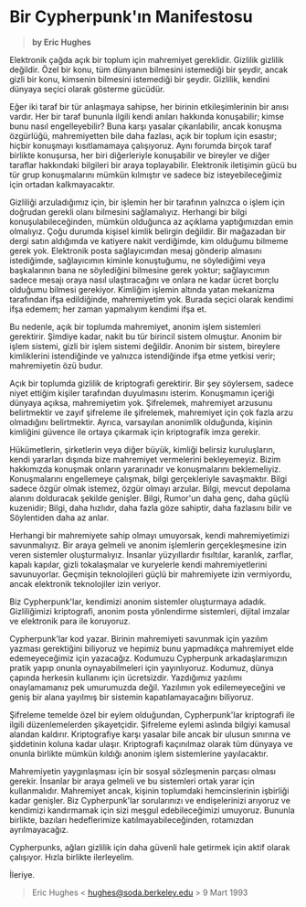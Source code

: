 # Bir Cypherpunk'ın Manifestosu

> **by Eric Hughes**

Elektronik çağda açık bir toplum için mahremiyet gereklidir. Gizlilik gizlilik değildir. Özel bir konu, tüm dünyanın bilmesini istemediği bir şeydir, ancak gizli bir konu, kimsenin bilmesini istemediği bir şeydir. Gizlilik, kendini dünyaya seçici olarak gösterme gücüdür.

Eğer iki taraf bir tür anlaşmaya sahipse, her birinin etkileşimlerinin bir anısı vardır. Her bir taraf bununla ilgili kendi anıları hakkında konuşabilir; kimse bunu nasıl engelleyebilir? Buna karşı yasalar çıkarılabilir, ancak konuşma özgürlüğü, mahremiyetten bile daha fazlası, açık bir toplum için esastır; hiçbir konuşmayı kısıtlamamaya çalışıyoruz. Aynı forumda birçok taraf birlikte konuşursa, her biri diğerleriyle konuşabilir ve bireyler ve diğer taraflar hakkındaki bilgileri bir araya toplayabilir. Elektronik iletişimin gücü bu tür grup konuşmalarını mümkün kılmıştır ve sadece biz isteyebileceğimiz için ortadan kalkmayacaktır.

Gizliliği arzuladığımız için, bir işlemin her bir tarafının yalnızca o işlem için doğrudan gerekli olanı bilmesini sağlamalıyız. Herhangi bir bilgi konuşulabileceğinden, mümkün olduğunca az açıklama yaptığımızdan emin olmalıyız. Çoğu durumda kişisel kimlik belirgin değildir. Bir mağazadan bir dergi satın aldığımda ve katiyere nakit verdiğimde, kim olduğumu bilmeme gerek yok. Elektronik posta sağlayıcımdan mesaj gönderip almasını istediğimde, sağlayıcımın kiminle konuştuğumu, ne söylediğimi veya başkalarının bana ne söylediğini bilmesine gerek yoktur; sağlayıcımın sadece mesajı oraya nasıl ulaştıracağını ve onlara ne kadar ücret borçlu olduğumu bilmesi gerekiyor. Kimliğim işlemin altında yatan mekanizma tarafından ifşa edildiğinde, mahremiyetim yok. Burada seçici olarak kendimi ifşa edemem; her zaman yapmalıyım kendimi ifşa et.

Bu nedenle, açık bir toplumda mahremiyet, anonim işlem sistemleri gerektirir. Şimdiye kadar, nakit bu tür birincil sistem olmuştur. Anonim bir işlem sistemi, gizli bir işlem sistemi değildir. Anonim bir sistem, bireylere kimliklerini istendiğinde ve yalnızca istendiğinde ifşa etme yetkisi verir; mahremiyetin özü budur.

Açık bir toplumda gizlilik de kriptografi gerektirir. Bir şey söylersem, sadece niyet ettiğim kişiler tarafından duyulmasını isterim. Konuşmamın içeriği dünyaya açıksa, mahremiyetim yok. Şifrelemek, mahremiyet arzusunu belirtmektir ve zayıf şifreleme ile şifrelemek, mahremiyet için çok fazla arzu olmadığını belirtmektir. Ayrıca, varsayılan anonimlik olduğunda, kişinin kimliğini güvence ile ortaya çıkarmak için kriptografik imza gerekir.

Hükümetlerin, şirketlerin veya diğer büyük, kimliği belirsiz kuruluşların, kendi yararları dışında bize mahremiyet vermelerini bekleyemeyiz. Bizim hakkımızda konuşmak onların yararınadır ve konuşmalarını beklemeliyiz. Konuşmalarını engellemeye çalışmak, bilgi gerçekleriyle savaşmaktır. Bilgi sadece özgür olmak istemez, özgür olmayı arzular. Bilgi, mevcut depolama alanını dolduracak şekilde genişler. Bilgi, Rumor'un daha genç, daha güçlü kuzenidir; Bilgi, daha hızlıdır, daha fazla göze sahiptir, daha fazlasını bilir ve Söylentiden daha az anlar.

Herhangi bir mahremiyete sahip olmayı umuyorsak, kendi mahremiyetimizi savunmalıyız. Bir araya gelmeli ve anonim işlemlerin gerçekleşmesine izin veren sistemler oluşturmalıyız. İnsanlar yüzyıllardır fısıltılar, karanlık, zarflar, kapalı kapılar, gizli tokalaşmalar ve kuryelerle kendi mahremiyetlerini savunuyorlar. Geçmişin teknolojileri güçlü bir mahremiyete izin vermiyordu, ancak elektronik teknolojiler izin veriyor.

Biz Cypherpunk'lar, kendimizi anonim sistemler oluşturmaya adadık. Gizliliğimizi kriptografi, anonim posta yönlendirme sistemleri, dijital imzalar ve elektronik para ile koruyoruz.

Cypherpunk'lar kod yazar. Birinin mahremiyeti savunmak için yazılım yazması gerektiğini biliyoruz ve hepimiz bunu yapmadıkça mahremiyet elde edemeyeceğimiz için yazacağız. Kodumuzu Cypherpunk arkadaşlarımızın pratik yapıp onunla oynayabilmeleri için yayınlıyoruz. Kodumuz, dünya çapında herkesin kullanımı için ücretsizdir. Yazdığımız yazılımı onaylamamanız pek umurumuzda değil. Yazılımın yok edilemeyeceğini ve geniş bir alana yayılmış bir sistemin kapatılamayacağını biliyoruz.

Şifreleme temelde özel bir eylem olduğundan, Cypherpunk'lar kriptografi ile ilgili düzenlemelerden şikayetçidir. Şifreleme eylemi aslında bilgiyi kamusal alandan kaldırır. Kriptografiye karşı yasalar bile ancak bir ulusun sınırına ve şiddetinin koluna kadar ulaşır. Kriptografi kaçınılmaz olarak tüm dünyaya ve onunla birlikte mümkün kıldığı anonim işlem sistemlerine yayılacaktır.

Mahremiyetin yaygınlaşması için bir sosyal sözleşmenin parçası olması gerekir. İnsanlar bir araya gelmeli ve bu sistemleri ortak yarar için kullanmalıdır. Mahremiyet ancak, kişinin toplumdaki hemcinslerinin işbirliği kadar genişler. Biz Cypherpunk'lar sorularınızı ve endişelerinizi arıyoruz ve kendimizi kandırmamak için sizi meşgul edebileceğimizi umuyoruz. Bununla birlikte, bazıları hedeflerimize katılmayabileceğinden, rotamızdan ayrılmayacağız.

Cypherpunks, ağları gizlilik için daha güvenli hale getirmek için aktif olarak çalışıyor. Hızla birlikte ilerleyelim.

İleriye.

> Eric Hughes < hughes@soda.berkeley.edu >
9 Mart 1993
